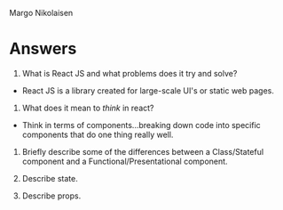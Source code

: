 Margo Nikolaisen
# Answers

1.  What is React JS and what problems does it try and solve?
* React JS is a library created for large-scale UI's or static web pages. 

1.  What does it mean to _think_ in react?

* Think in terms of components...breaking down code into specific components that do one thing really well.

1.  Briefly describe some of the differences between a Class/Stateful component and a Functional/Presentational component.

1.  Describe state.

1.  Describe props.
